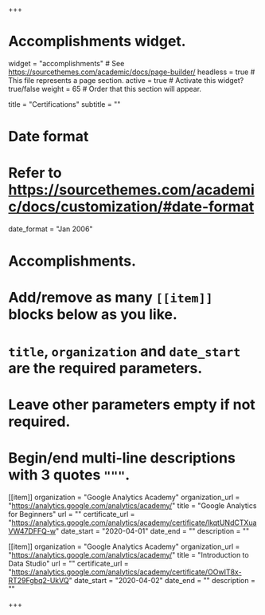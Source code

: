 +++
# Accomplishments widget.
widget = "accomplishments"  # See https://sourcethemes.com/academic/docs/page-builder/
headless = true  # This file represents a page section.
active = true  # Activate this widget? true/false
weight = 65  # Order that this section will appear.

title = "Certifications"
subtitle = ""

# Date format
#   Refer to https://sourcethemes.com/academic/docs/customization/#date-format
date_format = "Jan 2006"

# Accomplishments.
#   Add/remove as many `[[item]]` blocks below as you like.
#   `title`, `organization` and `date_start` are the required parameters.
#   Leave other parameters empty if not required.
#   Begin/end multi-line descriptions with 3 quotes `"""`.

[[item]]
  organization = "Google Analytics Academy"
  organization_url = "https://analytics.google.com/analytics/academy/"
  title = "Google Analytics for Beginners"
  url = ""
  certificate_url = "https://analytics.google.com/analytics/academy/certificate/lkqtUNdCTXuaVW47DFFQ-w"
  date_start = "2020-04-01"
  date_end = ""
  description = ""

[[item]]
  organization = "Google Analytics Academy"
  organization_url = "https://analytics.google.com/analytics/academy/"
  title = "Introduction to Data Studio"
  url = ""
  certificate_url = "https://analytics.google.com/analytics/academy/certificate/OOwIT8x-RT29Fgbq2-UkVQ"
  date_start = "2020-04-02"
  date_end = ""
  description = ""


+++
